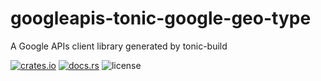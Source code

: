 # googleapis-tonic-google-geo-type

A Google APIs client library generated by tonic-build

[![crates.io](https://img.shields.io/crates/v/googleapis-tonic-google-geo-type)](https://crates.io/crates/googleapis-tonic-google-geo-type)
[![docs.rs](https://img.shields.io/docsrs/googleapis-tonic-google-geo-type)](https://docs.rs/googleapis-tonic-google-geo-type)
![license](https://img.shields.io/crates/l/googleapis-tonic-google-geo-type)
